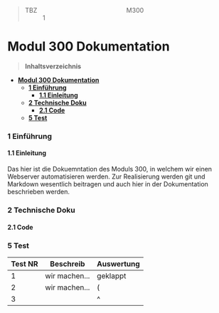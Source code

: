 > TBZ&nbsp;&nbsp;&nbsp;&nbsp;&nbsp;&nbsp;&nbsp;&nbsp;&nbsp;&nbsp;&nbsp;&nbsp;&nbsp;&nbsp;&nbsp;&nbsp;&nbsp;&nbsp;&nbsp;&nbsp;&nbsp;&nbsp;&nbsp;&nbsp;&nbsp;&nbsp;&nbsp;&nbsp;&nbsp;&nbsp;&nbsp;&nbsp;&nbsp;&nbsp;&nbsp;&nbsp;&nbsp;&nbsp;&nbsp;&nbsp;&nbsp;&nbsp;&nbsp;&nbsp;&nbsp;&nbsp;&nbsp;&nbsp;&nbsp;&nbsp;&nbsp;M300&nbsp;&nbsp;&nbsp;&nbsp;&nbsp;&nbsp;&nbsp;&nbsp;&nbsp;&nbsp;&nbsp;&nbsp;&nbsp;&nbsp;&nbsp;&nbsp;&nbsp;&nbsp;&nbsp;&nbsp;&nbsp;&nbsp;&nbsp;&nbsp;&nbsp;&nbsp;&nbsp;&nbsp;&nbsp;&nbsp;&nbsp;&nbsp;&nbsp;&nbsp;&nbsp;&nbsp;&nbsp;&nbsp;&nbsp;&nbsp;&nbsp;&nbsp;&nbsp;&nbsp;&nbsp;&nbsp;&nbsp;&nbsp;&nbsp;&nbsp;&nbsp;&nbsp;&nbsp;&nbsp;&nbsp;&nbsp;&nbsp;&nbsp;&nbsp;&nbsp;1

# **Modul 300 Dokumentation**








> **Inhaltsverzeichnis**    

- [**Modul 300 Dokumentation**](#modul-300-dokumentation)
    - [**1 Einführung**](#1-einführung)
      - [**1.1 Einleitung**](#11-einleitung)
    - [**2 Technische Doku**](#2-technische-doku)
      - [**2.1 Code**](#21-code)
    - [**5 Test**](#5-test)



### **1 Einführung**
#### **1.1 Einleitung**

Das hier ist die Dokuemntation des Moduls 300, in welchem wir einen Webserver automatisieren werden. Zur Realisierung werden  git und Markdown wesentlich beitragen und auch hier in der Dokumentation beschrieben werden.


### **2 Technische Doku**
#### **2.1 Code**








### **5 Test**
|Test NR | Beschreib | Auswertung |
------ | ------|----------
1      | wir machen...     | geklappt
2      | wir machen...   | (
3      |       | ^  


